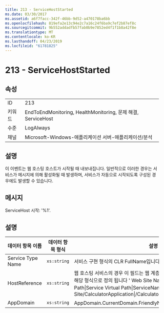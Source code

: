 ```yaml
---
title: 213 - ServiceHostStarted
ms.date: 03/30/2017
ms.assetid: a6f7facc-342f-46bb-9d52-a470178ba6bb
ms.openlocfilehash: 819efa2e13c94e2c7a16c24f6ba9c7ef2b87ef8c
ms.sourcegitcommit: 9b552addadfb57fab0b9e7852ed4f1f1b8a42f8e
ms.translationtype: MT
ms.contentlocale: ko-KR
ms.lasthandoff: 04/23/2019
ms.locfileid: "61781825"
---
```

# <a name="213---servicehoststarted"></a>213 - ServiceHostStarted
## <a name="properties"></a>속성  
  
|||  
|-|-|  
|ID|213|  
|키워드|EndToEndMonitoring, HealthMonitoring, 문제 해결, ServiceHost|  
|수준|LogAlways|  
|채널|Microsoft-Windows-애플리케이션 서버-애플리케이션/분석|  
  
## <a name="description"></a>설명  
 이 이벤트는 웹 호스팅 호스트가 시작될 때 내보내집니다. 일반적으로 이러한 경우는 서비스가 메시지에 의해 활성화될 때 발생하며, 서비스가 자동으로 시작되도록 구성된 경우에도 발생할 수 있습니다.  
  
## <a name="message"></a>메시지  
 ServiceHost 시작: '%1'.  
  
## <a name="details"></a>설명  
  
|데이터 항목 이름|데이터 항목 형식|설명|  
|--------------------|--------------------|-----------------|  
|Service Type Name|`xs:string`|서비스 구현 형식의 CLR FullName입니다.|  
|HostReference|`xs:string`|웹 호스팅 서비스의 경우 이 필드는 웹 계층의 서비스를 고유하게 식별합니다. 해당 형식으로 정의 됩니다 ' Web Site Name Application Virtual Path&#124;Service Virtual Path&#124;ServiceName'. 예제: 'Default Web Site/CalculatorApplication&#124;/CalculatorService.svc&#124;CalculatorService'.|  
|AppDomain|`xs:string`|AppDomain.CurrentDomain.FriendlyName에서 반환되는 문자열입니다.|
